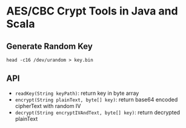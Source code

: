 # AES/CBC Crypt Tools in Java and Scala

## Generate Random Key

```
head -c16 /dev/urandom > key.bin
```

## API
* `readKey(String keyPath)`: return key in byte array
* `encrypt(String plainText, byte[] key)`: return base64 encoded cipherText with random IV
* `decrypt(String encryptIVAndText, byte[] key)`: return decrypted plainText
